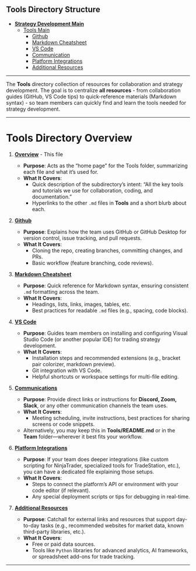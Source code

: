 ## Tools Directory Structure

- [**Strategy Development Main**](../README.md)
  - [Tools Main](./tools.md)
    - [Github](./github.md)
    - [Markdown Cheatsheet](./markdown_cheatsheet.md)
    - [VS Code](./vs_code.md)
    - [Communication](./communication.md)
    - [Platform Integrations](./platform_integrations.md)
    - [Additional Resources](./additional_resources.md)

---

The **Tools** directory collection of resources for collaboration and strategy development.  The goal is to centralize **all resources** - from collaboration guides (GitHub, VS Code tips) to quick-reference materials (Markdown syntax) - so team members can quickly find and learn the tools needed for strategy development.

---

# Tools Directory Overview

1. [**Overview**](README.md) - This file
   - **Purpose**: Acts as the “home page” for the Tools folder, summarizing each file and what it’s used for.  
   - **What It Covers**:
     - Quick description of the subdirectory’s intent: “All the key tools and tutorials we use for collaboration, coding, and documentation.”  
     - Hyperlinks to the other `.md` files in **Tools** and a short blurb about each.

2. [**Github** ](github.md )
   - **Purpose**: Explains how the team uses GitHub or GitHub Desktop for version control, issue tracking, and pull requests.  
   - **What It Covers**:
     - Cloning the repo, creating branches, committing changes, and PRs.  
     - Basic workflow (feature branching, code reviews).  

3. [**Markdown Cheatsheet** ](markdown_cheatsheet.md) 
   - **Purpose**: Quick reference for Markdown syntax, ensuring consistent `.md` formatting across the team.  
   - **What It Covers**:
     - Headings, lists, links, images, tables, etc.  
     - Best practices for readable `.md` files (e.g., spacing, code blocks).

4. [**VS Code**](vs_code.md)  
   - **Purpose**: Guides team members on installing and configuring Visual Studio Code (or another popular IDE) for trading strategy development.  
   - **What It Covers**:
     - Installation steps and recommended extensions (e.g., bracket pair colorizer, markdown preview).  
     - Git integration with VS Code.  
     - Helpful shortcuts or workspace settings for multi-file editing.

5. [**Communications**](communications.md)  
   - **Purpose**: Provide direct links or instructions for **Discord, Zoom, Slack**, or any other communication channels the team uses.  
   - **What It Covers**:
     - Meeting scheduling, invite instructions, best practices for sharing screens or code snippets.  
   - Alternatively, you may keep this in **Tools/README.md** or in the **Team** folder—wherever it best fits your workflow.

6. [**Platform Integrations**](platform_integrations.md)  
   - **Purpose**: If your team does deeper integrations (like custom scripting for NinjaTrader, specialized tools for TradeStation, etc.), you can have a dedicated file explaining those setups.  
   - **What It Covers**:
     - Steps to connect the platform’s API or environment with your code editor (if relevant).  
     - Any special deployment scripts or tips for debugging in real-time.

7. [**Additional Resources**](additional_resources.md)  
   - **Purpose**: Catchall for external links and resources that support day-to-day tasks (e.g., recommended websites for market data, known third-party libraries, etc.).  
   - **What It Covers**:
     - Free or paid data sources.  
     - Tools like `Python` libraries for advanced analytics, AI frameworks, or spreadsheet add-ons for trade tracking.  

---

